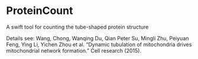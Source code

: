 # ProteinCount
A swift tool for counting the tube-shaped protein structure

Details see:
Wang, Chong, Wanqing Du, Qian Peter Su, Mingli Zhu, Peiyuan Feng, Ying Li, Yichen Zhou et al. “Dynamic tubulation of mitochondria drives mitochondrial network formation.” Cell research (2015).
